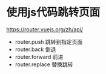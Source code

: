 # 使用js代码跳转页面
https://router.vuejs.org/zh/api/

- router.push 跳转到指定页面
- router.back 倒退
- router.forward 前进
- router.replace 替换跳转